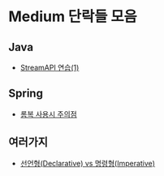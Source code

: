 # Medium 단락들 모음

## Java

* [StreamAPI 연습(1)](./java/Practical-Guide-to-Java%20Stream-API.md)

## Spring

* [롬복 사용시 주의점](./spring/Good-and-Bad-usage-of-Lombok.md)

## 여러가지

* [선언형(Declarative) vs 명령형(Imperative)](./others/Declarative-Imperative-Programming.md)